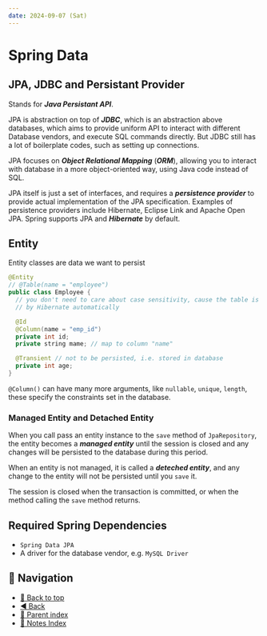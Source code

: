 ```yaml
---
date: 2024-09-07 (Sat)
---
```


# Spring Data

## JPA, JDBC and Persistant Provider

Stands for **_Java Persistant API_**.

JPA is abstraction on top of **_JDBC_**, which is an abstraction above
databases, which aims to provide uniform API to interact with different Database
vendors, and execute SQL commands directly. But JDBC still has a lot of
boilerplate codes, such as setting up connections.

JPA focuses on **_Object Relational Mapping_** (**_ORM_**), allowing you to
interact with database in a more object-oriented way, using Java code instead of
SQL.

JPA itself is just a set of interfaces, and requires a **_persistence
provider_** to provide actual implementation of the JPA specification. Examples
of persistence providers include Hibernate, Eclipse Link and Apache Open JPA.
Spring supports JPA and **_Hibernate_** by default.

## Entity

Entity classes are data we want to persist

```java
@Entity
// @Table(name = "employee")
public class Employee {
  // you don't need to care about case sensitivity, cause the table is created
  // by Hibernate automatically

  @Id
  @Column(name = "emp_id")
  private int id;
  private string mame; // map to column "name"

  @Transient // not to be persisted, i.e. stored in database
  private int age;
}
```

`@Column()` can have many more arguments, like `nullable`, `unique`, `length`,
these specify the constraints set in the database.

### Managed Entity and Detached Entity

When you call pass an entity instance to the `save` method of `JpaRepository`,
the entity becomes a **_managed entity_** until the session is closed and any
changes will be persisted to the database during this period.

When an entity is not managed, it is called a **_deteched entity_**, and any
change to the entity will not be persisted until you `save` it.

The session is closed when the transaction is committed, or when the method
calling the `save` method returns.

## Required Spring Dependencies

- `Spring Data JPA`
- A driver for the database vendor, e.g. `MySQL Driver`

## 🧭 Navigation

- [🔼 Back to top](#spring-data)
- [◀️ Back](spring.md)
- [🔖 Parent index](../../../index.md)
- [📑 Notes Index](../../../index.md)
